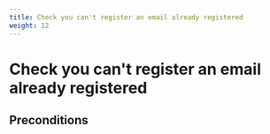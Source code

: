 ```yaml
---
title: Check you can't register an email already registered
weight: 12
---
```


# Check you can't register an email already registered

## Preconditions


